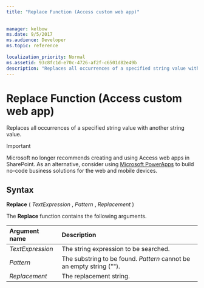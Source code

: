 ```yaml
---
title: "Replace Function (Access custom web app)"
 
 
manager: kelbow
ms.date: 9/5/2017
ms.audience: Developer
ms.topic: reference
  
localization_priority: Normal
ms.assetid: 93c8fc1d-e70c-4726-af2f-c6501d82e49b
description: "Replaces all occurrences of a specified string value with another string value."
---
```


# Replace Function (Access custom web app)

Replaces all occurrences of a specified string value with another string value.
  
> [!IMPORTANT]
> Microsoft no longer recommends creating and using Access web apps in SharePoint. As an alternative, consider using [Microsoft PowerApps](https://powerapps.microsoft.com/en-us/) to build no-code business solutions for the web and mobile devices. 
  
## Syntax

 **Replace** (  *TextExpression*  ,  *Pattern*  ,  *Replacement*  ) 
  
The **Replace** function contains the following arguments. 
  
|**Argument name**|**Description**|
|:-----|:-----|
| *TextExpression*  <br/> |The string expression to be searched.  <br/> |
| *Pattern*  <br/> |The substring to be found.  *Pattern*  cannot be an empty string ("").  <br/> |
| *Replacement*  <br/> |The replacement string.  <br/> |
   

